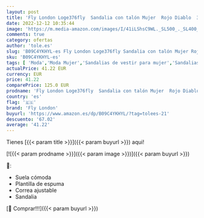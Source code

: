 ```yaml
---
layout: post
title: 'Fly London Loge376fly  Sandalia con talón Mujer  Rojo Diablo  37 EU'
date: 2022-12-12 10:35:44
image: 'https://m.media-amazon.com/images/I/41iLShsC9WL._SL500_._SL400_.jpg'
comments: true
category: ofertas
author: 'tole.es'
slug: 'B09C4YKHYL-es Fly London Loge376fly Sandalia con talón Mujer Rojo Diablo...'
sku: 'B09C4YKHYL-es'
tags: [ 'Moda','Moda Mujer','Sandalias de vestir para mujer','Sandalias y palas de mujer','Zapatos para mujer','fly london','sandalia','🇪🇸', ]
actualPrice: 41.22 EUR
currency: EUR
price: 41.22
comparePrice: 125.0 EUR
prodname: 'Fly London Loge376fly  Sandalia con talón Mujer  Rojo Diablo  37 EU'
country: 'es'
flag: '🇪🇸'
brand: 'Fly London'
buyurl: 'https://www.amazon.es/dp/B09C4YKHYL/?tag=tolees-21'
descuento: '67.02'
average: '41.22'
---
```


Tienes [{{< param title >}}]({{< param buyurl >}}) aqui!

[![{{< param prodname >}}]({{< param image >}})]({{< param buyurl >}})

🔎:

- Suela cómoda
- Plantilla de espuma
- Correa ajustable
- Sandalia

[🛒 Comprar!!!]({{< param buyurl >}})
